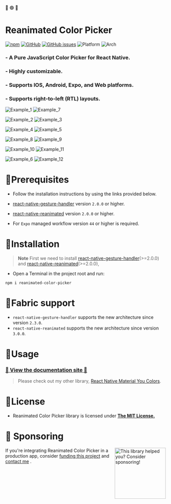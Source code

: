 :red_circle: :green_circle: :large_blue_circle:

# Reanimated Color Picker

[![npm](https://img.shields.io/npm/v/reanimated-color-picker?style=for-the-badge)](https://www.npmjs.com/package/reanimated-color-picker)
[![GitHub](https://img.shields.io/github/license/alabsi91/reanimated-color-picker?style=for-the-badge)](https://github.com/alabsi91/reanimated-color-picker/blob/main/LICENSE)
[![GitHub issues](https://img.shields.io/github/issues/alabsi91/reanimated-color-picker?style=for-the-badge)](https://github.com/alabsi91/reanimated-color-picker/issues?q=is%3Aissue+is%3Aopen+sort%3Aupdated-desc)
![Platform](https://img.shields.io/badge/Platform-IOS%20%7C%20Android%20%7C%20Expo%20%7C%20Web-informational?style=for-the-badge)
![Arch](https://img.shields.io/badge/React%20Native-Paper%20%7C%20New%20Architecture-informational?style=for-the-badge)

### - A Pure JavaScript Color Picker for React Native.

### - Highly customizable.

### - Supports IOS, Android, Expo, and Web platforms.

### - Supports right-to-left (RTL) layouts.

![Example_1](https://raw.githubusercontent.com/alabsi91/reanimated-color-picker/main/images/example_1.png)
![Example_7](https://raw.githubusercontent.com/alabsi91/reanimated-color-picker/main/images/example_7.png)

![Example_2](https://raw.githubusercontent.com/alabsi91/reanimated-color-picker/main/images/example_2.png)
![Example_3](https://raw.githubusercontent.com/alabsi91/reanimated-color-picker/main/images/example_3.png)

![Example_4](https://raw.githubusercontent.com/alabsi91/reanimated-color-picker/main/images/example_4.png)
![Example_5](https://raw.githubusercontent.com/alabsi91/reanimated-color-picker/main/images/example_5.png)

![Example_8](https://raw.githubusercontent.com/alabsi91/reanimated-color-picker/main/images/example_8.png)
![Example_9](https://raw.githubusercontent.com/alabsi91/reanimated-color-picker/main/images/example_9.png)

![Example_10](https://raw.githubusercontent.com/alabsi91/reanimated-color-picker/main/images/example_10.png)
![Example_11](https://raw.githubusercontent.com/alabsi91/reanimated-color-picker/main/images/example_11.png)

![Example_6](https://raw.githubusercontent.com/alabsi91/reanimated-color-picker/main/images/example_6.png)
![Example_12](https://raw.githubusercontent.com/alabsi91/reanimated-color-picker/main/images/example_12.png)

# :small_blue_diamond:Prerequisites

- Follow the installation instructions by using the links provided below.

- [react-native-gesture-handler](https://docs.swmansion.com/react-native-gesture-handler/docs/installation) version `2.0.0` or higher.

- [react-native-reanimated](https://docs.swmansion.com/react-native-reanimated/docs/fundamentals/getting-started/#installation) version `2.0.0` or higher.

- For `Expo` managed workflow version `44` or higher is required.

# :small_blue_diamond:Installation

> **Note**
> First we need to install [react-native-gesture-handler](https://docs.swmansion.com/react-native-gesture-handler/docs/installation)(>=2.0.0) and [react-native-reanimated](https://docs.swmansion.com/react-native-reanimated/docs/fundamentals/installation)(>=2.0.0),

- Open a Terminal in the project root and run:

```
npm i reanimated-color-picker
```

# :small_blue_diamond:Fabric support

- `react-native-gesture-handler` supports the new architecture since version `2.3.0`.
- `react-native-reanimated` supports the new architecture since version `3.0.0`.

# :small_blue_diamond:Usage

### [📖 View the documentation site 📖](https://alabsi91.github.io/reanimated-color-picker/)

> Please check out my other library, [React Native Material You Colors](https://github.com/alabsi91/react-native-material-you-colors).

# :small_blue_diamond:License

- Reanimated Color Picker library is licensed under [**The MIT License.**](https://github.com/alabsi91/reanimated-color-picker/blob/main/LICENSE)

# :small_blue_diamond: Sponsoring

<a href="https://github.com/sponsors/alabsi91">
  <img align="right" width="160" alt="This library helped you? Consider sponsoring!" src=".github/funding-octocat.svg">
</a>

If you're integrating Reanimated Color Picker in a production app, consider [funding this project](https://github.com/sponsors/alabsi91) and <a href="mailto:alabsi91@gmail.com">contact me</a> .
